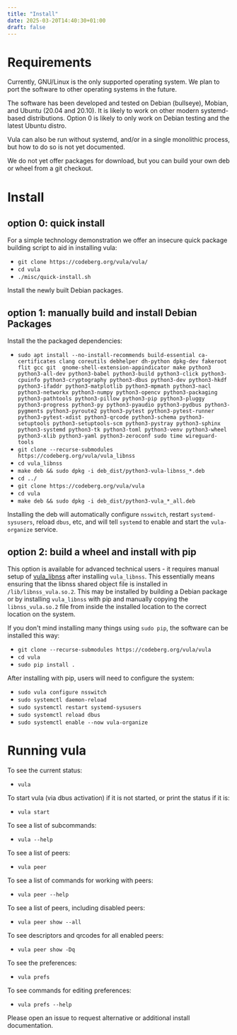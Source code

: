 ```yaml
---
title: "Install"
date: 2025-03-20T14:40:30+01:00
draft: false
---
```


# Requirements

Currently, GNU/Linux is the only supported operating system. We plan to port the software to other operating systems in the future.

The software has been developed and tested on Debian (bullseye), Mobian, and Ubuntu (20.04 and 20.10). It is likely to work on other modern systemd-based distributions. Option 0 is likely to only work on Debian testing and the latest Ubuntu distro.

Vula can also be run without systemd, and/or in a single monolithic process, but how to do so is not yet documented.

We do not yet offer packages for download, but you can build your own deb or wheel from a git checkout.

# Install

## option 0: quick install

For a simple technology demonstration we offer an insecure quick package building script to aid in installing vula:

* `git clone https://codeberg.org/vula/vula/`
* `cd vula`
* `./misc/quick-install.sh`

Install the newly built Debian packages.

## option 1: manually build and install Debian Packages

Install the the packaged dependencies:
* `sudo apt install --no-install-recommends build-essential ca-certificates clang coreutils debhelper dh-python dpkg-dev fakeroot flit gcc git  gnome-shell-extension-appindicator make python3 python3-all-dev python3-babel python3-build python3-click python3-cpuinfo python3-cryptography python3-dbus python3-dev python3-hkdf python3-ifaddr python3-matplotlib python3-mpmath python3-nacl python3-networkx python3-numpy python3-opencv python3-packaging python3-pathtools python3-pillow python3-pip python3-pluggy python3-progress python3-py python3-pyaudio python3-pydbus python3-pygments python3-pyroute2 python3-pytest python3-pytest-runner python3-pytest-xdist python3-qrcode python3-schema python3-setuptools python3-setuptools-scm python3-pystray python3-sphinx python3-systemd python3-tk python3-toml python3-venv python3-wheel python3-xlib python3-yaml python3-zeroconf sudo time wireguard-tools`
* `git clone --recurse-submodules https://codeberg.org/vula/vula_libnss`
* `cd vula_libnss`
* `make deb && sudo dpkg -i deb_dist/python3-vula-libnss_*.deb`
* `cd ../`
* `git clone https://codeberg.org/vula/vula`
* `cd vula`
* `make deb && sudo dpkg -i deb_dist/python3-vula_*_all.deb`

Installing the deb will automatically configure `nsswitch`, restart `systemd-sysusers`, reload `dbus`, etc, and will tell `systemd` to enable and start the `vula-organize` service.

## option 2: build a wheel and install with pip

This option is available for advanced technical users - it requires manual setup of [vula_libnss](https://codeberg.org/vula/vula_libnss) after installing `vula_libnss`. This essentially means ensuring that the libnss shared object file is installed in `/lib/libnss_vula.so.2`. This may be installed by building a Debian package or by installing `vula_libnss` with pip and manually copying the `libnss_vula.so.2` file from inside the installed location to the correct location on the system.

If you don't mind installing many things using `sudo pip`, the software can be installed this way:

* `git clone --recurse-submodules https://codeberg.org/vula/vula`
* `cd vula`
* `sudo pip install .`

After installing with pip, users will need to configure the system:
* `sudo vula configure nsswitch`
* `sudo systemctl daemon-reload`
* `sudo systemctl restart systemd-sysusers`
* `sudo systemctl reload dbus`
* `sudo systemctl enable --now vula-organize`

# Running vula

To see the current status:
* `vula`

To start vula (via dbus activation) if it is not started, or print the status if it is:
* `vula start`

To see a list of subcommands:
* `vula --help`

To see a list of peers:
* `vula peer`

To see a list of commands for working with peers:
* `vula peer --help`

To see a list of peers, including disabled peers:
* `vula peer show --all`

To see descriptors and qrcodes for all enabled peers:
* `vula peer show -Dq`

To see the preferences:
* `vula prefs`

To see commands for editing preferences:
* `vula prefs --help`

Please open an issue to request alternative or additional install documentation.
